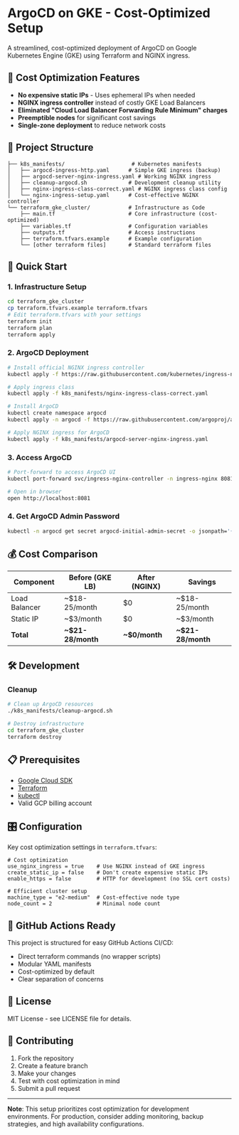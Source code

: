 # ArgoCD on GKE - Cost-Optimized Setup

A streamlined, cost-optimized deployment of ArgoCD on Google Kubernetes Engine (GKE) using Terraform and NGINX ingress.

## 🎯 Cost Optimization Features

- **No expensive static IPs** - Uses ephemeral IPs when needed
- **NGINX ingress controller** instead of costly GKE Load Balancers  
- **Eliminated "Cloud Load Balancer Forwarding Rule Minimum" charges**
- **Preemptible nodes** for significant cost savings
- **Single-zone deployment** to reduce network costs

## 📁 Project Structure

```
├── k8s_manifests/                     # Kubernetes manifests
│   ├── argocd-ingress-http.yaml      # Simple GKE ingress (backup)
│   ├── argocd-server-nginx-ingress.yaml # Working NGINX ingress
│   ├── cleanup-argocd.sh             # Development cleanup utility
│   ├── nginx-ingress-class-correct.yaml # NGINX ingress class config
│   └── nginx-ingress-setup.yaml      # Cost-effective NGINX controller
└── terraform_gke_cluster/            # Infrastructure as Code
    ├── main.tf                       # Core infrastructure (cost-optimized)
    ├── variables.tf                  # Configuration variables
    ├── outputs.tf                    # Access instructions
    ├── terraform.tfvars.example      # Example configuration
    └── [other terraform files]       # Standard terraform files
```

## 🚀 Quick Start

### 1. Infrastructure Setup
```bash
cd terraform_gke_cluster
cp terraform.tfvars.example terraform.tfvars
# Edit terraform.tfvars with your settings
terraform init
terraform plan
terraform apply
```

### 2. ArgoCD Deployment
```bash
# Install official NGINX ingress controller
kubectl apply -f https://raw.githubusercontent.com/kubernetes/ingress-nginx/controller-v1.8.2/deploy/static/provider/cloud/deploy.yaml

# Apply ingress class
kubectl apply -f k8s_manifests/nginx-ingress-class-correct.yaml

# Install ArgoCD
kubectl create namespace argocd
kubectl apply -n argocd -f https://raw.githubusercontent.com/argoproj/argo-cd/stable/manifests/install.yaml

# Apply NGINX ingress for ArgoCD
kubectl apply -f k8s_manifests/argocd-server-nginx-ingress.yaml
```

### 3. Access ArgoCD
```bash
# Port-forward to access ArgoCD UI
kubectl port-forward svc/ingress-nginx-controller -n ingress-nginx 8081:80 &

# Open in browser
open http://localhost:8081
```

### 4. Get ArgoCD Admin Password
```bash
kubectl -n argocd get secret argocd-initial-admin-secret -o jsonpath='{.data.password}' | base64 -d
```

## 💰 Cost Comparison

| Component | Before (GKE LB) | After (NGINX) | Savings |
|-----------|----------------|---------------|---------|
| Load Balancer | ~$18-25/month | $0 | ~$18-25/month |
| Static IP | ~$3/month | $0 | ~$3/month |
| **Total** | **~$21-28/month** | **~$0/month** | **~$21-28/month** |

## 🛠️ Development

### Cleanup
```bash
# Clean up ArgoCD resources
./k8s_manifests/cleanup-argocd.sh

# Destroy infrastructure
cd terraform_gke_cluster
terraform destroy
```

## 📋 Prerequisites

- [Google Cloud SDK](https://cloud.google.com/sdk/docs/install)
- [Terraform](https://learn.hashicorp.com/tutorials/terraform/install-cli)
- [kubectl](https://kubernetes.io/docs/tasks/tools/)
- Valid GCP billing account

## 🎛️ Configuration

Key cost optimization settings in `terraform.tfvars`:
```hcl
# Cost optimization
use_nginx_ingress = true    # Use NGINX instead of GKE ingress
create_static_ip = false    # Don't create expensive static IPs
enable_https = false        # HTTP for development (no SSL cert costs)

# Efficient cluster setup
machine_type = "e2-medium"  # Cost-effective node type
node_count = 2              # Minimal node count
```

## 🔧 GitHub Actions Ready

This project is structured for easy GitHub Actions CI/CD:
- Direct terraform commands (no wrapper scripts)
- Modular YAML manifests
- Cost-optimized by default
- Clear separation of concerns

## 📝 License

MIT License - see LICENSE file for details.

## 🤝 Contributing

1. Fork the repository
2. Create a feature branch
3. Make your changes
4. Test with cost optimization in mind
5. Submit a pull request

---

**Note**: This setup prioritizes cost optimization for development environments. For production, consider adding monitoring, backup strategies, and high availability configurations.